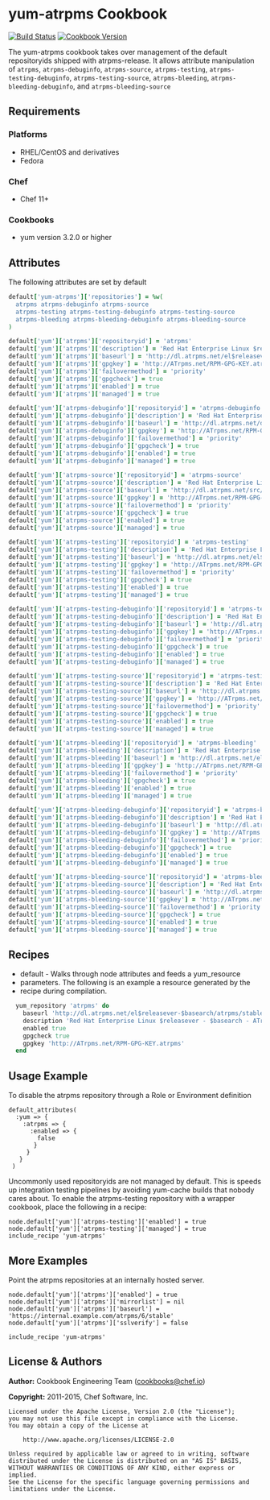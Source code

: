 # yum-atrpms Cookbook
[![Build Status](https://travis-ci.org/chef-cookbooks/yum-atrpms.svg?branch=master)](http://travis-ci.org/chef-cookbooks/yum-atrpms) [![Cookbook Version](https://img.shields.io/cookbook/v/yum-atrpms.svg)](https://supermarket.chef.io/cookbooks/yum-atrpms)

The yum-atrpms cookbook takes over management of the default repositoryids shipped with atrpms-release. It allows attribute manipulation of `atrpms`, `atrpms-debuginfo`, `atrpms-source`, `atrpms-testing`, `atrpms-testing-debuginfo`, `atrpms-testing-source`, `atrpms-bleeding`, `atrpms-bleeding-debuginfo`, and `atrpms-bleeding-source`

## Requirements
### Platforms
- RHEL/CentOS and derivatives
- Fedora

### Chef
- Chef 11+

### Cookbooks
- yum version 3.2.0 or higher

## Attributes
The following attributes are set by default

```ruby
default['yum-atrpms']['repositories'] = %w(
  atrpms atrpms-debuginfo atrpms-source
  atrpms-testing atrpms-testing-debuginfo atrpms-testing-source
  atrpms-bleeding atrpms-bleeding-debuginfo atrpms-bleeding-source
)
```

```ruby
default['yum']['atrpms']['repositoryid'] = 'atrpms'
default['yum']['atrpms']['description'] = 'Red Hat Enterprise Linux $releasever - $basearch - ATrpms'
default['yum']['atrpms']['baseurl'] = 'http://dl.atrpms.net/el$releasever-$basearch/atrpms/stable'
default['yum']['atrpms']['gpgkey'] = 'http://ATrpms.net/RPM-GPG-KEY.atrpms'
default['yum']['atrpms']['failovermethod'] = 'priority'
default['yum']['atrpms']['gpgcheck'] = true
default['yum']['atrpms']['enabled'] = true
default['yum']['atrpms']['managed'] = true
```

```ruby
default['yum']['atrpms-debuginfo']['repositoryid'] = 'atrpms-debuginfo'
default['yum']['atrpms-debuginfo']['description'] = 'Red Hat Enterprise Linux $releasever - $basearch - ATrpms - Debug'
default['yum']['atrpms-debuginfo']['baseurl'] = 'http://dl.atrpms.net/debug/el$releasever-$basearch/atrpms/stable'
default['yum']['atrpms-debuginfo']['gpgkey'] = 'http://ATrpms.net/RPM-GPG-KEY.atrpms'
default['yum']['atrpms-debuginfo']['failovermethod'] = 'priority'
default['yum']['atrpms-debuginfo']['gpgcheck'] = true
default['yum']['atrpms-debuginfo']['enabled'] = true
default['yum']['atrpms-debuginfo']['managed'] = true
```

```ruby
default['yum']['atrpms-source']['repositoryid'] = 'atrpms-source'
default['yum']['atrpms-source']['description'] = 'Red Hat Enterprise Linux $releasever - $basearch - ATrpms - Source'
default['yum']['atrpms-source']['baseurl'] = 'http://dl.atrpms.net/src/el$releasever-$basearch/atrpms/stable'
default['yum']['atrpms-source']['gpgkey'] = 'http://ATrpms.net/RPM-GPG-KEY.atrpms'
default['yum']['atrpms-source']['failovermethod'] = 'priority'
default['yum']['atrpms-source']['gpgcheck'] = true
default['yum']['atrpms-source']['enabled'] = true
default['yum']['atrpms-source']['managed'] = true
```

```ruby
default['yum']['atrpms-testing']['repositoryid'] = 'atrpms-testing'
default['yum']['atrpms-testing']['description'] = 'Red Hat Enterprise Linux $releasever - $basearch - ATrpms testing'
default['yum']['atrpms-testing']['baseurl'] = 'http://dl.atrpms.net/el$releasever-$basearch/atrpms/testing'
default['yum']['atrpms-testing']['gpgkey'] = 'http://ATrpms.net/RPM-GPG-KEY.atrpms'
default['yum']['atrpms-testing']['failovermethod'] = 'priority'
default['yum']['atrpms-testing']['gpgcheck'] = true
default['yum']['atrpms-testing']['enabled'] = true
default['yum']['atrpms-testing']['managed'] = true
```

```ruby
default['yum']['atrpms-testing-debuginfo']['repositoryid'] = 'atrpms-testing-debuginfo'
default['yum']['atrpms-testing-debuginfo']['description'] = 'Red Hat Enterprise Linux $releasever - $basearch - ATrpms testing  - Debug'
default['yum']['atrpms-testing-debuginfo']['baseurl'] = 'http://dl.atrpms.net/debug/el$releasever-$basearch/atrpms/testing'
default['yum']['atrpms-testing-debuginfo']['gpgkey'] = 'http://ATrpms.net/RPM-GPG-KEY.atrpms'
default['yum']['atrpms-testing-debuginfo']['failovermethod'] = 'priority'
default['yum']['atrpms-testing-debuginfo']['gpgcheck'] = true
default['yum']['atrpms-testing-debuginfo']['enabled'] = true
default['yum']['atrpms-testing-debuginfo']['managed'] = true
```

```ruby
default['yum']['atrpms-testing-source']['repositoryid'] = 'atrpms-testing-source'
default['yum']['atrpms-testing-source']['description'] = 'Red Hat Enterprise Linux $releasever - $basearch - ATrpms testing - Source'
default['yum']['atrpms-testing-source']['baseurl'] = 'http://dl.atrpms.net/src/el$releasever-$basearch/atrpms/testing'
default['yum']['atrpms-testing-source']['gpgkey'] = 'http://ATrpms.net/RPM-GPG-KEY.atrpms'
default['yum']['atrpms-testing-source']['failovermethod'] = 'priority'
default['yum']['atrpms-testing-source']['gpgcheck'] = true
default['yum']['atrpms-testing-source']['enabled'] = true
default['yum']['atrpms-testing-source']['managed'] = true
```

```ruby
default['yum']['atrpms-bleeding']['repositoryid'] = 'atrpms-bleeding'
default['yum']['atrpms-bleeding']['description'] = 'Red Hat Enterprise Linux $releasever - $basearch - ATrpms bleeding'
default['yum']['atrpms-bleeding']['baseurl'] = 'http://dl.atrpms.net/el$releasever-$basearch/atrpms/bleeding'
default['yum']['atrpms-bleeding']['gpgkey'] = 'http://ATrpms.net/RPM-GPG-KEY.atrpms'
default['yum']['atrpms-bleeding']['failovermethod'] = 'priority'
default['yum']['atrpms-bleeding']['gpgcheck'] = true
default['yum']['atrpms-bleeding']['enabled'] = true
default['yum']['atrpms-bleeding']['managed'] = true
```

```ruby
default['yum']['atrpms-bleeding-debuginfo']['repositoryid'] = 'atrpms-bleeding-debuginfo'
default['yum']['atrpms-bleeding-debuginfo']['description'] = 'Red Hat Enterprise Linux $releasever - $basearch - ATrpms bleeding  - Debug'
default['yum']['atrpms-bleeding-debuginfo']['baseurl'] = 'http://dl.atrpms.net/debug/el$releasever-$basearch/atrpms/bleeding'
default['yum']['atrpms-bleeding-debuginfo']['gpgkey'] = 'http://ATrpms.net/RPM-GPG-KEY.atrpms'
default['yum']['atrpms-bleeding-debuginfo']['failovermethod'] = 'priority'
default['yum']['atrpms-bleeding-debuginfo']['gpgcheck'] = true
default['yum']['atrpms-bleeding-debuginfo']['enabled'] = true
default['yum']['atrpms-bleeding-debuginfo']['managed'] = true
```

```ruby
default['yum']['atrpms-bleeding-source']['repositoryid'] = 'atrpms-bleeding-source'
default['yum']['atrpms-bleeding-source']['description'] = 'Red Hat Enterprise Linux $releasever - $basearch - ATrpms bleeding - Source'
default['yum']['atrpms-bleeding-source']['baseurl'] = 'http://dl.atrpms.net/src/el$releasever-$basearch/atrpms/bleeding'
default['yum']['atrpms-bleeding-source']['gpgkey'] = 'http://ATrpms.net/RPM-GPG-KEY.atrpms'
default['yum']['atrpms-bleeding-source']['failovermethod'] = 'priority'
default['yum']['atrpms-bleeding-source']['gpgcheck'] = true
default['yum']['atrpms-bleeding-source']['enabled'] = true
default['yum']['atrpms-bleeding-source']['managed'] = true
```

## Recipes
- default - Walks through node attributes and feeds a yum_resource
- parameters. The following is an example a resource generated by the
- recipe during compilation.

```ruby
  yum_repository 'atrpms' do
    baseurl 'http://dl.atrpms.net/el$releasever-$basearch/atrpms/stable'
    description 'Red Hat Enterprise Linux $releasever - $basearch - ATrpms'
    enabled true
    gpgcheck true
    gpgkey 'http://ATrpms.net/RPM-GPG-KEY.atrpms'
  end
```

## Usage Example
To disable the atrpms repository through a Role or Environment definition

```
default_attributes(
  :yum => {
    :atrpms => {
      :enabled => {
        false
       }
     }
   }
 )
```

Uncommonly used repositoryids are not managed by default. This is speeds up integration testing pipelines by avoiding yum-cache builds that nobody cares about. To enable the atrpms-testing repository with a wrapper cookbook, place the following in a recipe:

```
node.default['yum']['atrpms-testing']['enabled'] = true
node.default['yum']['atrpms-testing']['managed'] = true
include_recipe 'yum-atrpms'
```

## More Examples
Point the atrpms repositories at an internally hosted server.

```
node.default['yum']['atrpms']['enabled'] = true
node.default['yum']['atrpms']['mirrorlist'] = nil
node.default['yum']['atrpms']['baseurl'] = 'https://internal.example.com/atrpms/6/stable'
node.default['yum']['atrpms']['sslverify'] = false

include_recipe 'yum-atrpms'
```

## License & Authors
**Author:** Cookbook Engineering Team ([cookbooks@chef.io](mailto:cookbooks@chef.io))

**Copyright:** 2011-2015, Chef Software, Inc.

```
Licensed under the Apache License, Version 2.0 (the "License");
you may not use this file except in compliance with the License.
You may obtain a copy of the License at

    http://www.apache.org/licenses/LICENSE-2.0

Unless required by applicable law or agreed to in writing, software
distributed under the License is distributed on an "AS IS" BASIS,
WITHOUT WARRANTIES OR CONDITIONS OF ANY KIND, either express or implied.
See the License for the specific language governing permissions and
limitations under the License.
```
